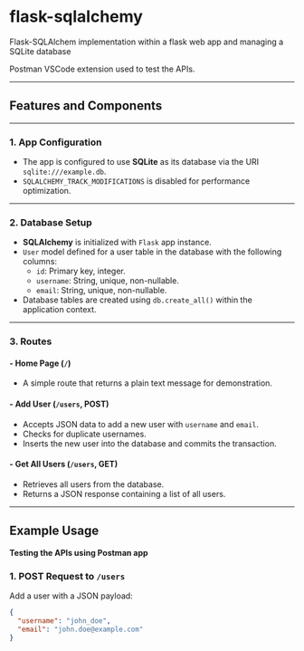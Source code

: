# flask-sqlalchemy
Flask-SQLAlchem implementation within a flask web app and managing a SQLite database

Postman VSCode extension used to test the APIs.

---

## Features and Components
---

### 1. **App Configuration**
- The app is configured to use **SQLite** as its database via the URI `sqlite:///example.db`.
- `SQLALCHEMY_TRACK_MODIFICATIONS` is disabled for performance optimization.

---

### 2. **Database Setup**
- **SQLAlchemy** is initialized with `Flask` app instance.
- `User` model defined for a user table in the database with the following columns:
  - `id`: Primary key, integer.
  - `username`: String, unique, non-nullable.
  - `email`: String, unique, non-nullable.
- Database tables are created using `db.create_all()` within the application context.

---

### 3. **Routes**
#### - **Home Page (`/`)**
  - A simple route that returns a plain text message for demonstration.

#### - **Add User (`/users`, POST)**
  - Accepts JSON data to add a new user with `username` and `email`.
  - Checks for duplicate usernames.
  - Inserts the new user into the database and commits the transaction.

#### - **Get All Users (`/users`, GET)**
  - Retrieves all users from the database.
  - Returns a JSON response containing a list of all users.

---

## Example Usage
**Testing the APIs using Postman app**

### 1. **POST Request to `/users`**
Add a user with a JSON payload:
```json
{
  "username": "john_doe",
  "email": "john.doe@example.com"
}
